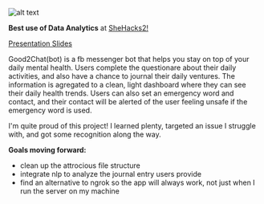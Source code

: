 ![alt text](https://challengepost-s3-challengepost.netdna-ssl.com/photos/production/software_photos/000/637/420/datas/gallery.jpg "landingimage")

**Best use of Data Analytics** at [SheHacks2!](https://devpost.com/software/good2chat-bot)

[Presentation Slides](https://docs.google.com/presentation/d/1iUBBSWKeeqphWWoZhEdyqNbJK32NzZjVm3YGKZxRBJM/edit?usp=sharing)

Good2Chat(bot) is a fb messenger bot that helps you stay on top of your daily mental health.
Users complete the questionare about their daily activities, and also have a chance to journal their daily ventures. 
The information is agregated to a clean, light dashboard where they can see their daily health trends.
Users can also set an emergency word and contact, and their contact will be alerted of the user feeling unsafe if the emergency word is used.

I'm quite proud of this project! I learned plenty, targeted an issue I struggle with, and got some recognition along the way.

**Goals moving forward:**
- clean up the attrocious file structure
- integrate nlp to analyze the journal entry users provide
- find an alternative to ngrok so the app will always work, not just when I run the server on my machine
